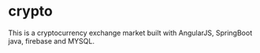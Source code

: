 # crypto
This is a cryptocurrency exchange market built with AngularJS, SpringBoot java, firebase and MYSQL.



